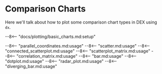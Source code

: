 # Comparison Charts

Here we'll talk about how to plot some comparison chart types in DEX using `dx`.

--8<-- "docs/plotting/basic_charts.md:setup"

--8<-- "parallel_coordinates.md:usage"
--8<-- "scatter.md:usage"
--8<-- "connected_scatterplot.md:usage"
--8<-- "scatterplot_matrix.md:usage"
--8<-- "correlation_matrix.md:usage"
--8<-- "bar.md:usage"
--8<-- "dotplot.md:usage"
--8<-- "radar_plot.md:usage"
--8<-- "diverging_bar.md:usage"

